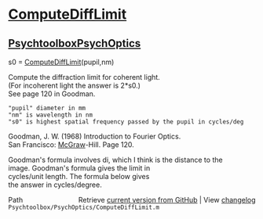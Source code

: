 # [ComputeDiffLimit](ComputeDiffLimit)
## [Psychtoolbox](Psychtoolbox)[PsychOptics](PsychOptics)

s0 = [ComputeDiffLimit](ComputeDiffLimit)(pupil,nm)  
  
Compute the diffraction limit for coherent light.  
(For incoherent light the answer is 2\*s0.)  
See page 120 in Goodman.   
  
    "pupil" diameter in mm  
    "nm" is wavelength in nm  
    "s0" is highest spatial frequency passed by the pupil in cycles/deg  
  
Goodman, J. W. (1968) Introduction to Fourier Optics.   
San Francisco: [McGraw](McGraw)-Hill. Page 120.  
  
Goodman's formula involves di, which I think is the distance to the  
image. Goodman's formula gives the limit in  
cycles/unit length.   The formula below gives  
the answer in cycles/degree.  




<div class="code_header" style="text-align:right;">
  <span style="float:left;">Path&nbsp;&nbsp;</span> <span class="counter">Retrieve <a href=
  "https://raw.github.com/Psychtoolbox-3/Psychtoolbox-3/beta/Psychtoolbox/PsychOptics/ComputeDiffLimit.m">current version from GitHub</a> | View <a href=
  "https://github.com/Psychtoolbox-3/Psychtoolbox-3/commits/beta/Psychtoolbox/PsychOptics/ComputeDiffLimit.m">changelog</a></span>
</div>
<div class="code">
  <code>Psychtoolbox/PsychOptics/ComputeDiffLimit.m</code>
</div>

